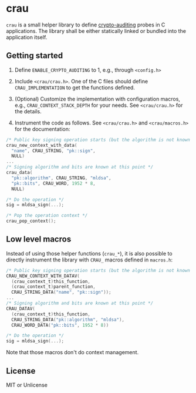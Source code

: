 # crau

`crau` is a small helper library to define
[crypto-auditing][crypto-auditing] probes in C applications. The
library shall be either statically linked or bundled into the
application itself.

## Getting started

1. Define `ENABLE_CRYPTO_AUDITING` to 1, e.g., through `<config.h>`

1. Include `<crau/crau.h>`. One of the C files should define
   `CRAU_IMPLEMENTATION` to get the functions defined.

1. (Optional) Customize the implementation with configuration macros,
   e.g., `CRAU_CONTEXT_STACK_DEPTH` for your needs. See
   `<crau/crau.h>` for the details.

1. Instrument the code as follows. See `<crau/crau.h>` and
   `<crau/macros.h>` for the documentation:

```c
/* Public key signing operation starts (but the algorithm is not known yet) */
crau_new_context_with_data(
  "name", CRAU_STRING, "pk::sign",
  NULL)
...
/* Signing algorithm and bits are known at this point */
crau_data(
  "pk::algorithm", CRAU_STRING, "mldsa",
  "pk::bits", CRAU_WORD, 1952 * 8,
  NULL)

/* Do the operation */
sig = mldsa_sign(...);

/* Pop the operation context */
crau_pop_context();
```

## Low level macros

Instead of using those helper functions (`crau_*`), it is also
possible to directly instrument the library with `CRAU_` macros
defined in `macros.h`:

```c
/* Public key signing operation starts (but the algorithm is not known yet) */
CRAU_NEW_CONTEXT_WITH_DATAV(
  (crau_context_t)this_function,
  (crau_context_t)parent_function,
  CRAU_STRING_DATA("name", "pk::sign"));
...
/* Signing algorithm and bits are known at this point */
CRAU_DATAV(
  (crau_context_t)this_function,
  CRAU_STRING_DATA("pk::algorithm", "mldsa"),
  CRAU_WORD_DATA("pk::bits", 1952 * 8))

/* Do the operation */
sig = mldsa_sign(...);
```

Note that those macros don't do context management.

## License

MIT or Unlicense

[crypto-auditing]: https://github.com/latchset/crypto-auditing
